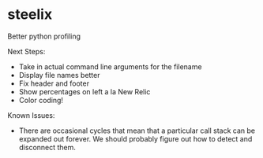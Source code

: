 steelix
=======

Better python profiling

Next Steps:
 * Take in actual command line arguments for the filename
 * Display file names better
 * Fix header and footer
 * Show percentages on left a la New Relic
 * Color coding!

Known Issues:
 * There are occasional cycles that mean that a particular call stack can be expanded out forever. We should probably figure out how to detect and disconnect them.
